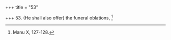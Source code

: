 +++
title = "53"

+++
53. (He shall also offer) the funeral oblations, [^34] 


[^34]:  Manu X, 127-128.
